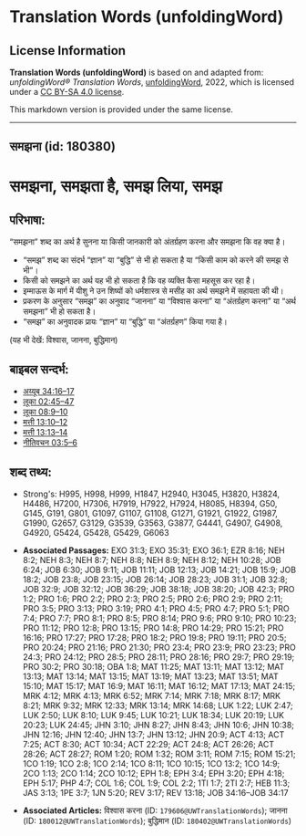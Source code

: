 # Translation Words (unfoldingWord)

## License Information

**Translation Words (unfoldingWord)** is based on and adapted from: _unfoldingWord® Translation Words_, [unfoldingWord](https://unfoldingword.org/utw), 2022, which is licensed under a [CC BY-SA 4.0 license](https://creativecommons.org/licenses/by-sa/4.0/legalcode.en).

This markdown version is provided under the same license.



--------------------------------

## समझना (id: 180380)

समझना, समझता है, समझ लिया, समझ
==============================

परिभाषा:
--------

“समझना” शब्द का अर्थ है सुनना या किसी जानकारी को अंतर्ग्रहण करना और समझना कि वह क्या है।

* “समझ” शब्द का संदर्भ “ज्ञान” या “बुद्धि” से भी हो सकता है या “किसी काम को करने की समझ से भी”।
* किसी को समझने का अर्थ यह भी हो सकता है कि वह व्यक्ति कैसा महसूस कर रहा है।
* इम्माऊस के मार्ग में यीशु ने उन शिष्यों को धर्मशास्त्र से मसीह का अर्थ समझने में सहायता की थी।
* प्रकरण के अनुसार “समझ” का अनुवाद “जानना” या “विश्वास करना” या “अंतर्ग्रहण करना” या “अर्थ समझना” भी हो सकता है।
* “समझ” का अनुवादक प्रायः “ज्ञान” या “बुद्धि” या “अंतर्ग्रहण” किया गया है।

(यह भी देखें: विश्वास, जानना, बुद्धिमान)

बाइबल सन्दर्भ:
--------------

* [अय्यूब 34:16–17](https://ref.ly/Job34:16-Job34:17)
* [लूका 02:45–47](https://ref.ly/Luke2:45-Luke2:47)
* [लूका 08:9–10](https://ref.ly/Luke8:9-Luke8:10)
* [मत्ती 13:10–12](https://ref.ly/Matt13:10-Matt13:12)
* [मत्ती 13:13–14](https://ref.ly/Matt13:13-Matt13:14)
* [नीतिवचन 03:5–6](https://ref.ly/Prov3:5-Prov3:6)

शब्द तथ्य:
----------

* Strong's: H995, H998, H999, H1847, H2940, H3045, H3820, H3824, H4486, H7200, H7306, H7919, H7922, H7924, H8085, H8394, G50, G145, G191, G801, G1097, G1107, G1108, G1271, G1921, G1922, G1987, G1990, G2657, G3129, G3539, G3563, G3877, G4441, G4907, G4908, G4920, G5424, G5428, G5429, G6063

* **Associated Passages:** EXO 31:3; EXO 35:31; EXO 36:1; EZR 8:16; NEH 8:2; NEH 8:3; NEH 8:7; NEH 8:8; NEH 8:9; NEH 8:12; NEH 10:28; JOB 6:24; JOB 6:30; JOB 9:11; JOB 11:11; JOB 12:13; JOB 14:21; JOB 15:9; JOB 18:2; JOB 23:8; JOB 23:15; JOB 26:14; JOB 28:23; JOB 31:1; JOB 32:8; JOB 32:9; JOB 32:12; JOB 36:29; JOB 38:18; JOB 38:20; JOB 42:3; PRO 1:2; PRO 1:6; PRO 2:2; PRO 2:3; PRO 2:5; PRO 2:6; PRO 2:9; PRO 2:11; PRO 3:5; PRO 3:13; PRO 3:19; PRO 4:1; PRO 4:5; PRO 4:7; PRO 5:1; PRO 7:4; PRO 7:7; PRO 8:1; PRO 8:5; PRO 8:14; PRO 9:6; PRO 9:10; PRO 10:23; PRO 11:12; PRO 12:8; PRO 13:15; PRO 14:8; PRO 14:29; PRO 15:21; PRO 16:16; PRO 17:27; PRO 17:28; PRO 18:2; PRO 19:8; PRO 19:11; PRO 20:5; PRO 20:24; PRO 21:16; PRO 21:30; PRO 23:4; PRO 23:9; PRO 23:23; PRO 24:3; PRO 24:12; PRO 28:5; PRO 28:11; PRO 28:16; PRO 29:7; PRO 29:19; PRO 30:2; PRO 30:18; OBA 1:8; MAT 11:25; MAT 13:11; MAT 13:12; MAT 13:13; MAT 13:14; MAT 13:15; MAT 13:19; MAT 13:23; MAT 13:51; MAT 15:10; MAT 15:17; MAT 16:9; MAT 16:11; MAT 16:12; MAT 17:13; MAT 24:15; MRK 4:12; MRK 4:13; MRK 6:52; MRK 7:14; MRK 7:18; MRK 8:17; MRK 8:21; MRK 9:32; MRK 12:33; MRK 13:14; MRK 14:68; LUK 1:22; LUK 2:47; LUK 2:50; LUK 8:10; LUK 9:45; LUK 10:21; LUK 18:34; LUK 20:19; LUK 20:23; LUK 24:45; JHN 3:10; JHN 8:27; JHN 8:43; JHN 10:6; JHN 10:38; JHN 12:16; JHN 12:40; JHN 13:7; JHN 13:12; JHN 20:9; ACT 4:13; ACT 7:25; ACT 8:30; ACT 10:34; ACT 22:29; ACT 24:8; ACT 26:26; ACT 28:26; ACT 28:27; ROM 1:20; ROM 1:32; ROM 3:11; ROM 7:15; ROM 15:21; 1CO 1:19; 1CO 2:8; 1CO 2:14; 1CO 8:11; 1CO 10:15; 1CO 13:2; 1CO 14:9; 2CO 1:13; 2CO 1:14; 2CO 10:12; EPH 1:8; EPH 3:4; EPH 3:20; EPH 4:18; EPH 5:17; PHP 4:7; COL 1:6; COL 1:9; COL 2:2; 1TI 1:7; 2TI 2:7; HEB 11:3; JAS 3:13; 1PE 3:7; 1JN 5:20; REV 3:17; REV 13:18; JOB 34:16–JOB 34:17
* **Associated Articles:** विश्वास करना (ID: `179606@UWTranslationWords`); जानना (ID: `180012@UWTranslationWords`); बुद्धिमान (ID: `180402@UWTranslationWords`)

